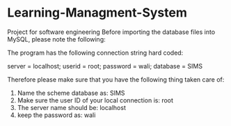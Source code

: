 # Learning-Managment-System
Project for software engineering
Before importing the database files into MySQL, please note the following:

The program has the following connection string hard coded:

server = localhost; userid = root; password = wali; database = SIMS

Therefore please make sure that you have the following thing taken care of:

1. Name the scheme database as: SIMS
2. Make sure the user ID of your local connection is: root
3. The server name should be: localhost
4. keep the password as: wali
